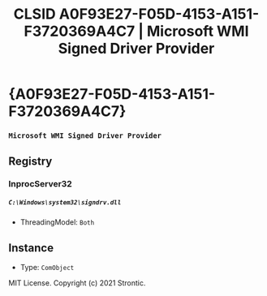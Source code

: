 ﻿---
title: "CLSID A0F93E27-F05D-4153-A151-F3720369A4C7 | Microsoft WMI Signed Driver Provider"
excerpt: What is COM-Object CLSID A0F93E27-F05D-4153-A151-F3720369A4C7?
---

# {A0F93E27-F05D-4153-A151-F3720369A4C7}

### `Microsoft WMI Signed Driver Provider`

## Registry


### InprocServer32

##### `C:\Windows\system32\signdrv.dll`
* ThreadingModel: `Both`

## Instance

* Type: `ComObject`

MIT License. Copyright (c) 2021 Strontic.


